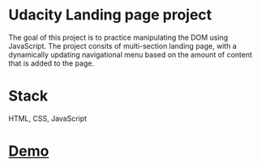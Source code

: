 # Udacity Landing page project
The goal of this project is to practice manipulating the DOM using JavaScript. The project consits of multi-section landing page, with a dynamically updating navigational menu based on the amount of content that is added to the page.

# Stack
HTML, CSS, JavaScript

# [Demo](https://etolk.github.io/udacity-landing-page/)
